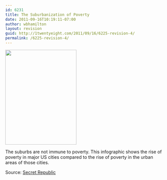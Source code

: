 ```yaml
---
id: 6231
title: The Suburbanization of Poverty
date: 2011-09-16T10:19:11-07:00
author: wbhamilton
layout: revision
guid: http://1twentyeight.com/2011/09/16/6225-revision-4/
permalink: /6225-revision-4/
---
```

[<img class="alignnone size-medium wp-image-6227" title="suburbanizationofpovert" src="http://1twentyeight.com/wp-content/uploads/2011/09/suburbanizationofpovert-224x300.png" alt="" width="224" height="300" srcset="http://1twentyeight.com/wp-content/uploads/2011/09/suburbanizationofpovert-224x300.png 224w, http://1twentyeight.com/wp-content/uploads/2011/09/suburbanizationofpovert-765x1024.png 765w, http://1twentyeight.com/wp-content/uploads/2011/09/suburbanizationofpovert.png 2000w" sizes="(max-width: 224px) 100vw, 224px" />](http://1twentyeight.com/wp-content/uploads/2011/09/suburbanizationofpovert.png)

The suburbs are not immune to poverty. This infographic shows the rise of poverty in major US cities compared to the rise of poverty in the urban areas of those cities.

Source: [Secret Republic](http://secretrepublic.com/post/10201144096/the-suburbanization-of-poverty-an-infographic)
